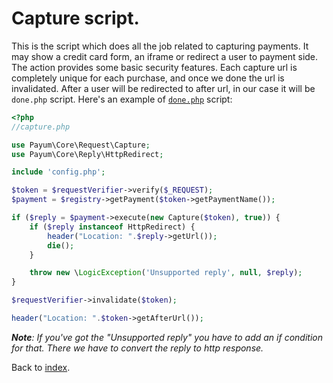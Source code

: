 # Capture script.

This is the script which does all the job related to capturing payments. 
It may show a credit card form, an iframe or redirect a user to payment side. 
The action provides some basic security features. 
Each capture url is completely unique for each purchase, and once we done the url is invalidated.
After a user will be redirected to after url, in our case it will be `done.php` script. 
Here's an example of [`done.php`](done-script.md) script:

```php
<?php
//capture.php

use Payum\Core\Request\Capture;
use Payum\Core\Reply\HttpRedirect;

include 'config.php';

$token = $requestVerifier->verify($_REQUEST);
$payment = $registry->getPayment($token->getPaymentName());

if ($reply = $payment->execute(new Capture($token), true)) {
    if ($reply instanceof HttpRedirect) {
        header("Location: ".$reply->getUrl());
        die();
    }

    throw new \LogicException('Unsupported reply', null, $reply);
}

$requestVerifier->invalidate($token);

header("Location: ".$token->getAfterUrl());
```

_**Note**: If you've got the "Unsupported reply" you have to add an if condition for that. There we have to convert the reply to http response._

Back to [index](index.md).

